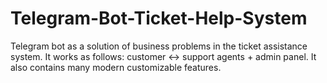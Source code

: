 # Telegram-Bot-Ticket-Help-System
Telegram bot as a solution of business problems in the ticket assistance system. It works as follows: customer &lt;-> support agents + admin panel. It also contains many modern customizable features.
